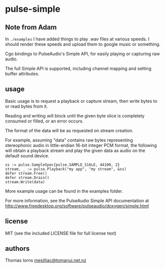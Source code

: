 pulse-simple
============

## Note from Adam
In `./examples` I have added things to play .wav files at various speeds. I should render these speeds and upload them to google music or something.

Cgo bindings to PulseAudio's Simple API,
for easily playing or capturing raw audio.

The full Simple API is supported,
including channel mapping and setting buffer attributes.

usage
-----

Basic usage is to request a playback or capture stream,
then write bytes to or read bytes from it.

Reading and writing will block until the given byte slice
is completely consumed or filled, or an error occurs.

The format of the data will be as requested on stream creation.

For example,
assuming "data" contains raw bytes representing stereophonic audio
in little-endian 16-bit integer PCM format,
the following will obtain a playback stream
and play the given data as audio on the default sound device.

    ss := pulse.SampleSpec{pulse.SAMPLE_S16LE, 44100, 2}
    stream, _ := pulse.Playback("my app", "my stream", &ss)
    defer stream.Free()
    defer stream.Drain()
    stream.Write(data)

More example usage can be found in the examples folder.

For more information, see the PulseAudio Simple API documentation at
http://www.freedesktop.org/software/pulseaudio/doxygen/simple.html

license
-------

MIT (see the included LICENSE file for full license text)

authors
-------

Thomas Iorns <mesilliac@tomanui.net.nz>

